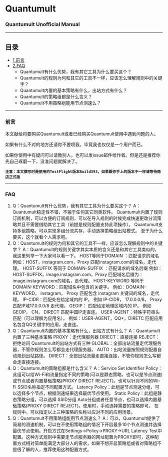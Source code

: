 # Quantumult

### Quantumult Unofficial Manual
---

## 目录
* [1.前言](#前言)
* [2.FAQ](#FAQ)
    * Quantumult有什么优势，我有其它工具为什么要买这个？
    * Quantumult的规则为何和其它的工具不一样，应该怎么理解规则中的关键字？
    * Quantumult内置的基本策略有什么，出站方式有什么？
    * Quantumult的策略组都是什么含义？
    * Quantumult不用策略组能用节点测速么？
    
---

### 前言

本文献给将要购买Quantumult或者已经购买Quantumult使用中遇到问题的人。
    
如果有什么不对的地方还请你不要喷我，毕竟我也仅仅是一个用户而已。
    
如果你使用中有疑问可以请教别人，也可以发issue邮件给作者。但是还是推荐你先自己琢磨一下，没准问题就解决了。

**`注意：本文撰写时是使用的TestFlight版本Build393，如果跟你手上的版本不一样请等待商店正式版`**

---

### FAQ
1)	Q：Quantumult有什么优势，我有其它工具为什么要买这个？
A：Quantumult稳定性不错，不输于任何其它同类软件。
Quantumult内置了规则订阅机制，可以方便的订阅规则，可以在导入规则的时候完成快速更改分流策略并且不需要借助其它工具（前提是规则配置支持此项操作）。
Quantumult支持多组策略，可以实现多组分流共存，手动选择策略组出站模式。
至于为什么要买，这个就看个人需求吧。
2)	Q：Quantumult的规则为何和其它的工具不一样，应该怎么理解规则中的关键字？
A：Quantumult的规则关键字其实本质的含义还是和其它工具类似的，我这里列举一下大家可以看一下。
HOST等同于DOMAIN ：匹配请求的域名
例如：HOST，instagram.com，Proxy 匹配instagram.com的域名，走代理。
HOST-SUFFIX 等同于 DOMAIN-SUFFIX ：匹配请求的域名后缀
例如：HOST-SUFFIX，image.instagram.com，Proxy 匹配域名后缀为：image.instagram.com的域名，走代理。
HOST-KEYWORD 等同于 DOMAIN-KEYWORD：匹配域名中包含的关键字。
例如：DOMAIN-KEYWORD， instagram， Proxy 匹配包含 instagram 关键词的域名，走代理。
IP-CIDR：匹配处在给定域内的 IP。
例如 IP-CIDR， 17.0.0.0/8， Proxy 匹配IP域17.0.0.0/8 走代理。
GEOIP： 匹配给定地理区域内的 IP。
例如 GEOIP， CN， DIRECT 匹配中国IP走直连。
USER-AGENT：特殊字符串头匹配（可以理解为应用名）。
例如：USER-AGENT，QQ*，DIRETC 匹配应用名包含QQ关键字的应用，走直连。
3)	Q：Quantumult内置的基本策略有什么，出站方式有什么？
A：Quantumult内置了三种基本策略
PROXY：走代理服务器
DIRECT：直接连接
REJECT：拒绝访问
Quantumult的出站方式有三种
GLOBAL：全部出站流量走代理服务器，不管你规则怎么写都会走代理服务器。
AUTO：出站流量按照规则配置自动规划出站路径。
DIRECT：全部出站流量走直接连接，不管你规则怎么写都会走直接连接。
4)	Q：Quantumult的策略组都是什么含义？
A：Service Set Identifier Policy：此组可以给Wi-Fi和流量指定不同的策略(可以是静态策略，也可以是节点测速)或节点或者内置基础策略(PROXY DIRECT REJECT)。也可以针对不同的Wi-Fi SSID名称指定不同配置方式。
Latency Policy：此组是节点测速分组，可以选择多个节点，根据测速结果选择最优节点使用。
Static Policy：此组是静态策略分组，可以选择 SSID分组 Auto分组或者任意节点，也可以选择内置基础策略(PROXY DIRECT REJECT)。使用时，手动选择需要的策略即可。
在规则中，可以指定以上三种策略的名称以应对不同的应用场景。
5)	Q：Quantumult不用策略组能用节点测速么？
A：可以，Quantumult提供了简易的测速机制，可以在不使用策略组的情况下开启最多10个节点测速并选择最优节点使用。开启方式在Settings→Policy→PROXY→URL Latency Test中配置。这种方式规则中需要走节点服务器的网址配置为PROXY即可，这种配置方式相对简单能满足大部分人的需求，如果不想开启策略组或者对策略组不是很了解的人，推荐使用这种配置方式。

